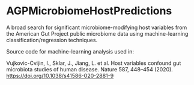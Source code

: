 # AGPMicrobiomeHostPredictions

A broad search for significant microbiome-modifying host variables from the American Gut Project public microbiome data using machine-learning classification/regression techniques.

Source code for machine-learning analysis used in:

Vujkovic-Cvijin, I., Sklar, J., Jiang, L. et al. 
Host variables confound gut microbiota studies of human disease. 
Nature 587, 448–454 (2020). https://doi.org/10.1038/s41586-020-2881-9

